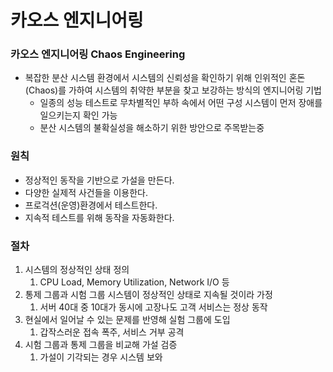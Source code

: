 # 카오스 엔지니어링

### 카오스 엔지니어링 Chaos Engineering

- 복잡한 분산 시스템 환경에서 시스템의 신뢰성을 확인하기 위해 인위적인 혼돈(Chaos)를 가하여 시스템의 취약한 부분을 찾고 보강하는 방식의 엔지니어링 기법
    - 일종의 성능 테스트로 무차별적인 부하 속에서 어떤 구성 시스템이 먼저 장애를 일으키는지 확인 가능
    - 분산 시스템의 불확실성을 해소하기 위한 방안으로 주목받는중

### 원칙

- 정상적인 동작을 기반으로 가설을 만든다.
- 다양한 실제적 사건들을 이용한다.
- 프로걱션(운영)환경에서 테스트한다.
- 지속적 테스트를 위해 동작을 자동화한다.

### 절차

1. 시스템의 정상적인 상태 정의
    1. CPU Load, Memory Utilization, Network I/O 등
2. 통제 그룹과 시험 그룹 시스템이 정상적인 상태로 지속될 것이라 가정
    1. 서버 40대 중 10대가 동시에 고장나도 고객 서비스는 정상 동작
3. 현실에서 일어날 수 있는 문제를 반영해 실험 그룹에 도입
    1. 갑작스러운 접속 폭주, 서비스 거부 공격
4. 시험 그룹과 통제 그룹을 비교해 가설 검증
    1. 가설이 기각되는 경우 시스템 보와
